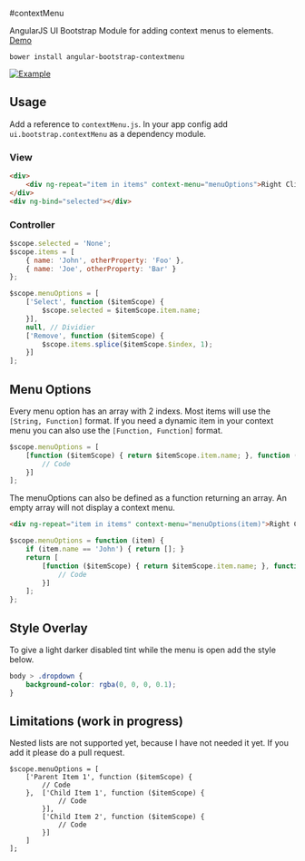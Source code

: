 #contextMenu

AngularJS UI Bootstrap Module for adding context menus to elements. [Demo](http://jsfiddle.net/7nm0LprL/)

`bower install angular-bootstrap-contextmenu`

[![Example](http://templarian.com/files/angularjs_contextmenu.png)](http://jsfiddle.net/7nm0LprL/)

## Usage

Add a reference to `contextMenu.js`. In your app config add `ui.bootstrap.contextMenu` as a dependency module.

### View

```html
<div>
    <div ng-repeat="item in items" context-menu="menuOptions">Right Click: {{item.name}}</div>
</div>
<div ng-bind="selected"></div>
```

### Controller

```js
$scope.selected = 'None';
$scope.items = [
    { name: 'John', otherProperty: 'Foo' },
    { name: 'Joe', otherProperty: 'Bar' }
};

$scope.menuOptions = [
    ['Select', function ($itemScope) {
        $scope.selected = $itemScope.item.name;
    }],
    null, // Dividier
    ['Remove', function ($itemScope) {
        $scope.items.splice($itemScope.$index, 1);
    }]
];
```

## Menu Options

Every menu option has an array with 2 indexs. Most items will use the `[String, Function]` format. If you need a dynamic item in your context menu you can also use the `[Function, Function]` format.

```js
$scope.menuOptions = [
    [function ($itemScope) { return $itemScope.item.name; }, function ($itemScope) {
        // Code
    }]
];
```

The menuOptions can also be defined as a function returning an array. An empty array will not display a context menu.

```html
<div ng-repeat="item in items" context-menu="menuOptions(item)">Right Click: {{item.name}}</div>
```

```js
$scope.menuOptions = function (item) {
    if (item.name == 'John') { return []; }
    return [
        [function ($itemScope) { return $itemScope.item.name; }, function ($itemScope) {
            // Code
        }]
    ];
};
```

## Style Overlay

To give a light darker disabled tint while the menu is open add the style below.

```css
body > .dropdown {
    background-color: rgba(0, 0, 0, 0.1);
}
```

## Limitations (work in progress)

Nested lists are not supported yet, because I have not needed it yet. If you add it please do a pull request.

```JS
$scope.menuOptions = [
    ['Parent Item 1', function ($itemScope) {
        // Code
    },  ['Child Item 1', function ($itemScope) {
            // Code
        }],
        ['Child Item 2', function ($itemScope) {
            // Code
        }]
    ]
];
```
